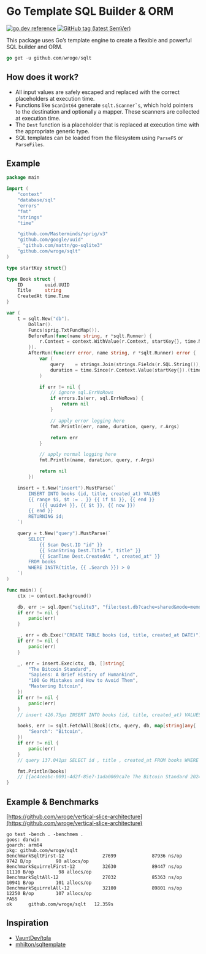 # Go Template SQL Builder & ORM

[![go.dev reference](https://img.shields.io/badge/go.dev-reference-007d9c?logo=go&logoColor=white)](https://pkg.go.dev/github.com/wroge/sqlt)
[![GitHub tag (latest SemVer)](https://img.shields.io/github/tag/wroge/sqlt.svg?style=social)](https://github.com/wroge/sqlt/tags)

This package uses Go’s template engine to create a flexible and powerful SQL builder and ORM.

```go
go get -u github.com/wroge/sqlt
```

## How does it work?

- All input values are safely escaped and replaced with the correct placeholders at execution time.
- Functions like ```ScanInt64``` generate ```sqlt.Scanner`s```, which hold pointers to the destination and optionally a mapper. These scanners are collected at execution time.
- The ```Dest``` function is a placeholder that is replaced at execution time with the appropriate generic type.
- SQL templates can be loaded from the filesystem using ```ParseFS``` or ```ParseFiles```.

## Example

```go
package main

import (
	"context"
	"database/sql"
	"errors"
	"fmt"
	"strings"
	"time"

	"github.com/Masterminds/sprig/v3"
	"github.com/google/uuid"
	_ "github.com/mattn/go-sqlite3"
	"github.com/wroge/sqlt"
)

type startKey struct{}

type Book struct {
	ID        uuid.UUID
	Title     string
	CreatedAt time.Time
}

var (
	t = sqlt.New("db").
		Dollar().
		Funcs(sprig.TxtFuncMap()).
		BeforeRun(func(name string, r *sqlt.Runner) {
			r.Context = context.WithValue(r.Context, startKey{}, time.Now())
		}).
		AfterRun(func(err error, name string, r *sqlt.Runner) error {
			var (
				query    = strings.Join(strings.Fields(r.SQL.String()), " ")
				duration = time.Since(r.Context.Value(startKey{}).(time.Time))
			)

			if err != nil {
				// ignore sql.ErrNoRows
				if errors.Is(err, sql.ErrNoRows) {
					return nil
				}

				// apply error logging here
				fmt.Println(err, name, duration, query, r.Args)

				return err
			}

			// apply normal logging here
			fmt.Println(name, duration, query, r.Args)

			return nil
		})

	insert = t.New("insert").MustParse(`
		INSERT INTO books (id, title, created_at) VALUES
		{{ range $i, $t := . }} {{ if $i }}, {{ end }}
			({{ uuidv4 }}, {{ $t }}, {{ now }})
		{{ end }}
		RETURNING id;
	`)

	query = t.New("query").MustParse(`
		SELECT
			{{ Scan Dest.ID "id" }}
			{{ ScanString Dest.Title ", title" }}
			{{ ScanTime Dest.CreatedAt ", created_at" }}
		FROM books
		WHERE INSTR(title, {{ .Search }}) > 0
	`)
)

func main() {
	ctx := context.Background()

	db, err := sql.Open("sqlite3", "file:test.db?cache=shared&mode=memory")
	if err != nil {
		panic(err)
	}

	_, err = db.Exec("CREATE TABLE books (id, title, created_at DATE)")
	if err != nil {
		panic(err)
	}

	_, err = insert.Exec(ctx, db, []string{
		"The Bitcoin Standard",
		"Sapiens: A Brief History of Humankind",
		"100 Go Mistakes and How to Avoid Them",
		"Mastering Bitcoin",
	})
	if err != nil {
		panic(err)
	}
	// insert 426.75µs INSERT INTO books (id, title, created_at) VALUES ($1, $2, $3) , ($4, $5, $6) , ($7, $8, $9) , ($10, $11, $12) RETURNING id;

	books, err := sqlt.FetchAll[Book](ctx, query, db, map[string]any{
		"Search": "Bitcoin",
	})
	if err != nil {
		panic(err)
	}
	// query 137.041µs SELECT id , title , created_at FROM books WHERE INSTR(title, $1) > 0

	fmt.Println(books)
	// [{ac4ceabc-0091-4d2f-85e7-1ada0069ca7e The Bitcoin Standard 2024-08-04 11:20:17.821766 +0200 +0200} {7ea05e4d-1578-4088-b00b-3dbbf2f55576 Mastering Bitcoin 2024-08-04 11:20:17.821783 +0200 +0200}]
}
```

## Example & Benchmarks

[https://github.com/wroge/vertical-slice-architecture](https://github.com/wroge/vertical-slice-architecture)

```
go test -bench . -benchmem .
goos: darwin
goarch: arm64
pkg: github.com/wroge/sqlt
BenchmarkSqltFirst-12              27699             87936 ns/op            9742 B/op         90 allocs/op
BenchmarkSquirrelFirst-12          32630             89447 ns/op           11110 B/op         98 allocs/op
BenchmarkSqltAll-12                27032             85363 ns/op           10941 B/op        101 allocs/op
BenchmarkSquirrelAll-12            32100             89801 ns/op           12250 B/op        107 allocs/op
PASS
ok      github.com/wroge/sqlt   12.359s
```

## Inspiration

- [VauntDev/tqla](https://github.com/VauntDev/tqla)
- [mhilton/sqltemplate](https://github.com/mhilton/sqltemplate)
